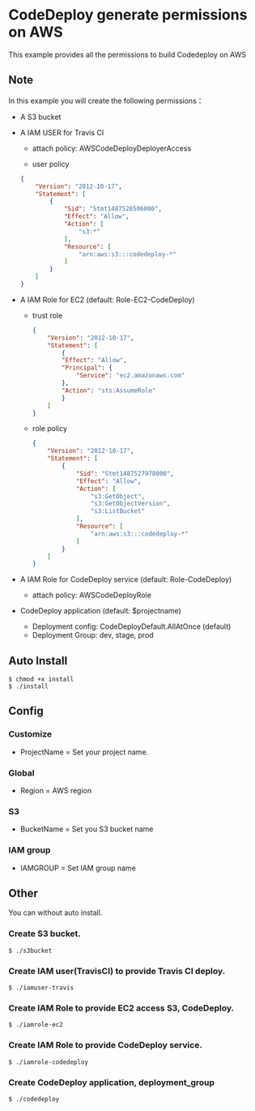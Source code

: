 # CodeDeploy generate permissions on AWS
This example provides all the permissions to build Codedeploy on AWS

## Note
In this example you will create the following permissions：

- A S3 bucket

- A IAM USER for Travis CI

    - attach policy: AWSCodeDeployDeployerAccess

    - user policy
    ```json
    {
        "Version": "2012-10-17",
        "Statement": [
            {
                "Sid": "Stmt1487528506000",
                "Effect": "Allow",
                "Action": [
                    "s3:*"
                ],
                "Resource": [
                    "arn:aws:s3:::codedeploy-*"
                ]
            }
        ]
    }
    ```

- A IAM Role for EC2 (default: Role-EC2-CodeDeploy)

    - trust role 

        ```json
        {
            "Version": "2012-10-17",
            "Statement": [
                {
                "Effect": "Allow",
                "Principal": {
                    "Service": "ec2.amazonaws.com"
                },
                "Action": "sts:AssumeRole"
                }
            ]
        }
        ```

    - role policy

        ```json
        {
            "Version": "2012-10-17",
            "Statement": [
                {
                    "Sid": "Stmt1487527978000",
                    "Effect": "Allow",
                    "Action": [
                        "s3:GetObject",
                        "s3:GetObjectVersion",
                        "s3:ListBucket"
                    ],
                    "Resource": [
                        "arn:aws:s3:::codedeploy-*"
                    ]
                }
            ]
        }
        ```
- A IAM Role for CodeDeploy service (default: Role-CodeDeploy)

    - attach policy: AWSCodeDeployRole

- CodeDeploy application (default: $projectname)

    - Deployment config: CodeDeployDefault.AllAtOnce (default)
    - Deployment Group: dev, stage, prod

## Auto Install

    $ chmod +x install
    $ ./install

## Config

### Customize

- ProjectName = Set your project name.

### Global
- Region = AWS region

### S3
- BucketName = Set you S3 bucket name

### IAM group

- IAMGROUP = Set IAM group name

## Other 
You can without auto install.

### Create S3 bucket.

    $ ./s3bucket

### Create IAM user(TravisCI) to provide Travis CI deploy.

    $ ./iamuser-travis

### Create IAM Role to provide EC2 access S3, CodeDeploy.

    $ ./iamrole-ec2

### Create IAM Role to provide CodeDeploy service.

    $ ./iamrole-codedeploy

### Create CodeDeploy application, deployment_group

    $ ./codedeploy    